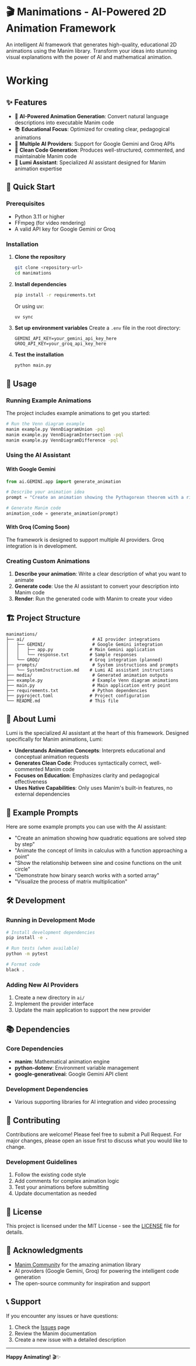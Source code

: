 # 🎬 Manimations - AI-Powered 2D Animation Framework

An intelligent AI framework that generates high-quality, educational 2D animations using the Manim library. Transform your ideas into stunning visual explanations with the power of AI and mathematical animation.

# Working



## ✨ Features

- 🤖 **AI-Powered Animation Generation**: Convert natural language descriptions into executable Manim code
- 📚 **Educational Focus**: Optimized for creating clear, pedagogical animations
- 🎨 **Multiple AI Providers**: Support for Google Gemini and Groq APIs
- 🔧 **Clean Code Generation**: Produces well-structured, commented, and maintainable Manim code
- 🎯 **Lumi Assistant**: Specialized AI assistant designed for Manim animation expertise

## 🚀 Quick Start

### Prerequisites

- Python 3.11 or higher
- FFmpeg (for video rendering)
- A valid API key for Google Gemini or Groq

### Installation

1. **Clone the repository**
   ```bash
   git clone <repository-url>
   cd manimations
   ```

2. **Install dependencies**
   ```bash
   pip install -r requirements.txt
   ```
   
   Or using uv:
   ```bash
   uv sync
   ```

3. **Set up environment variables**
   Create a `.env` file in the root directory:
   ```env
   GEMINI_API_KEY=your_gemini_api_key_here
   GROQ_API_KEY=your_groq_api_key_here
   ```

4. **Test the installation**
   ```bash
   python main.py
   ```

## 📖 Usage

### Running Example Animations

The project includes example animations to get you started:

```bash
# Run the Venn diagram example
manim example.py VennDiagramUnion -pql
manim example.py VennDiagramIntersection -pql
manim example.py VennDiagramDifference -pql
```

### Using the AI Assistant

#### With Google Gemini

```python
from ai.GEMINI.app import generate_animation

# Describe your animation idea
prompt = "Create an animation showing the Pythagorean theorem with a right triangle"

# Generate Manim code
animation_code = generate_animation(prompt)
```

#### With Groq (Coming Soon)

The framework is designed to support multiple AI providers. Groq integration is in development.

### Creating Custom Animations

1. **Describe your animation**: Write a clear description of what you want to animate
2. **Generate code**: Use the AI assistant to convert your description into Manim code
3. **Render**: Run the generated code with Manim to create your video

## 🏗️ Project Structure

```
manimations/
├── ai/                          # AI provider integrations
│   ├── GEMINI/                  # Google Gemini integration
│   │   ├── app.py              # Main Gemini application
│   │   └── response.txt        # Sample responses
│   └── GROQ/                   # Groq integration (planned)
├── prompts/                     # System instructions and prompts
│   └── SystemInstruction.md    # Lumi AI assistant instructions
├── media/                       # Generated animation outputs
├── example.py                   # Example Venn diagram animations
├── main.py                      # Main application entry point
├── requirements.txt             # Python dependencies
├── pyproject.toml              # Project configuration
└── README.md                   # This file
```

## 🎯 About Lumi

Lumi is the specialized AI assistant at the heart of this framework. Designed specifically for Manim animations, Lumi:

- **Understands Animation Concepts**: Interprets educational and conceptual animation requests
- **Generates Clean Code**: Produces syntactically correct, well-commented Manim code
- **Focuses on Education**: Emphasizes clarity and pedagogical effectiveness
- **Uses Native Capabilities**: Only uses Manim's built-in features, no external dependencies

## 📝 Example Prompts

Here are some example prompts you can use with the AI assistant:

- "Create an animation showing how quadratic equations are solved step by step"
- "Animate the concept of limits in calculus with a function approaching a point"
- "Show the relationship between sine and cosine functions on the unit circle"
- "Demonstrate how binary search works with a sorted array"
- "Visualize the process of matrix multiplication"

## 🛠️ Development

### Running in Development Mode

```bash
# Install development dependencies
pip install -e .

# Run tests (when available)
python -m pytest

# Format code
black .
```

### Adding New AI Providers

1. Create a new directory in `ai/`
2. Implement the provider interface
3. Update the main application to support the new provider

## 📚 Dependencies

### Core Dependencies
- **manim**: Mathematical animation engine
- **python-dotenv**: Environment variable management
- **google-generativeai**: Google Gemini API client

### Development Dependencies
- Various supporting libraries for AI integration and video processing

## 🤝 Contributing

Contributions are welcome! Please feel free to submit a Pull Request. For major changes, please open an issue first to discuss what you would like to change.

### Development Guidelines

1. Follow the existing code style
2. Add comments for complex animation logic
3. Test your animations before submitting
4. Update documentation as needed

## 📄 License

This project is licensed under the MIT License - see the [LICENSE](LICENSE) file for details.

## 🙏 Acknowledgments

- [Manim Community](https://github.com/ManimCommunity/manim) for the amazing animation library
- AI providers (Google Gemini, Groq) for powering the intelligent code generation
- The open-source community for inspiration and support

## 📞 Support

If you encounter any issues or have questions:

1. Check the [Issues](../../issues) page
2. Review the Manim documentation
3. Create a new issue with a detailed description

---

**Happy Animating!** 🎬✨